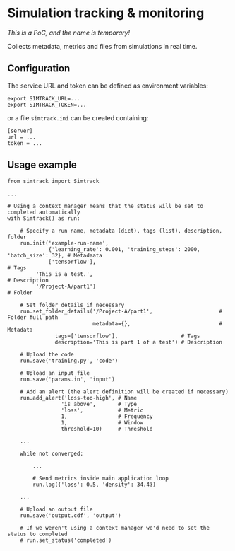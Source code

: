 # Simulation tracking &amp; monitoring

_This is a PoC, and the name is temporary!_

Collects metadata, metrics and files from simulations in real time.

## Configuration
The service URL and token can be defined as environment variables:
```
export SIMTRACK_URL=...
export SIMTRACK_TOKEN=...
```
or a file `simtrack.ini` can be created containing:
```
[server]
url = ...
token = ...
```

## Usage example
```
from simtrack import Simtrack

...

# Using a context manager means that the status will be set to completed automatically
with Simtrack() as run:

    # Specify a run name, metadata (dict), tags (list), description, folder
    run.init('example-run-name',
             {'learning_rate': 0.001, 'training_steps': 2000, 'batch_size': 32}, # Metadaata
             ['tensorflow'],                                                     # Tags
	     'This is a test.',                                                  # Description
	     '/Project-A/part1')                                                 # Folder
 
    # Set folder details if necessary
    run.set_folder_details('/Project-A/part1',                     # Folder full path
                           metadata={},                            # Metadata
			   tags=['tensorflow'],                    # Tags
			   description='This is part 1 of a test') # Description
 
    # Upload the code
    run.save('training.py', 'code')

    # Upload an input file
    run.save('params.in', 'input')

    # Add an alert (the alert definition will be created if necessary)
    run.add_alert('loss-too-high', # Name
                 'is above',       # Type
                 'loss',           # Metric
                 1,                # Frequency
                 1,                # Window
                 threshold=10)     # Threshold

    ...

    while not converged:

        ...

        # Send metrics inside main application loop
        run.log({'loss': 0.5, 'density': 34.4})
	
	...

    # Upload an output file
    run.save('output.cdf', 'output')
    
    # If we weren't using a context manager we'd need to set the status to completed
    # run.set_status('completed')
```
